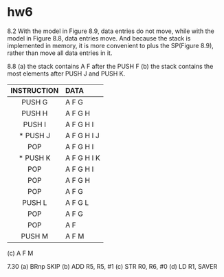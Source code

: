 # hw6

8.2
With the model in Figure 8.9, data entries do not move, while with the model in Figure 8.8, data entries move. And because the stack is implemented in memory, it is more convenient to plus the SP(Figure 8.9), rather than move all data entries in it.

8.8
(a) the stack contains A F after the PUSH F
(b) the stack contains the most elements after PUSH J and PUSH K.

| INSTRUCTION | DATA        |
| :---------: | :---------- |
|   PUSH G    | A F G       |
|   PUSH H    | A F G H     |
|   PUSH I    | A F G H I   |
|  *  PUSH J  | A F G H I J |
|     POP     | A F G H I   |
|  *  PUSH K  | A F G H I K |
|     POP     | A F G H I   |
|     POP     | A F G H     |
|     POP     | A F G       |
|   PUSH L    | A F G L     |
|     POP     | A F G       |
|     POP     | A F         |
|   PUSH M    | A F M       |

(c) A F M

7.30
(a) BRnp SKIP
(b) ADD R5, R5, #1
(c) STR R0, R6, #0
(d) LD R1, SAVER